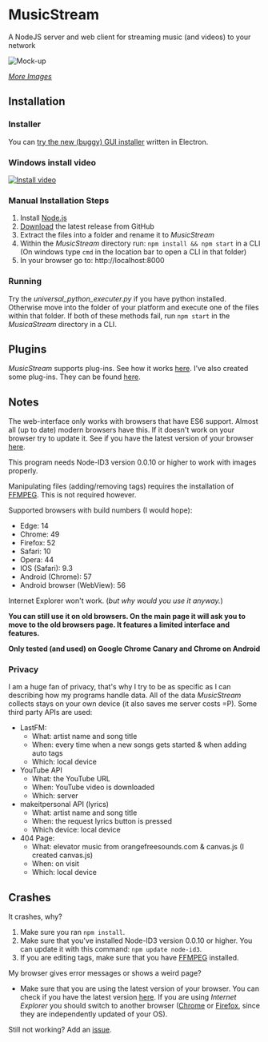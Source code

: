 # MusicStream
A NodeJS server and web client for streaming music (and videos) to your network

![Mock-up](https://testsite-vic.000webhostapp.com/Gallery/Assets/Mockup.png)

[*More Images*](http://testsite-vic.ml/Gallery/)

## Installation
### Installer

You can [try the new (buggy) GUI installer](https://github.com/jantje19/MusicStream-Installer/) written in Electron.

### Windows install video

[![Install video](https://i.ytimg.com/vi/Laqh05oIK4g/maxresdefault.jpg)](http://www.youtube.com/watch?v=UOG_lOcmQlo)

### Manual Installation Steps
1. Install [Node.js](https://nodejs.org/en/download/package-manager/)
2. [Download](https://github.com/jantje19/MusicStream/releases/latest/) the latest release from GitHub
3. Extract the files into a folder and rename it to *MusicStream*
4. Within the *MusicStream* directory run: `npm install && npm start` in a CLI (On windows type `cmd` in the location bar to open a CLI in that folder)
5. In your browser go to: http://localhost:8000

### Running
Try the *universal_python_executer.py* if you have python installed.
Otherwise move into the folder of your platform and execute one of the files within that folder.
If both of these methods fail, run `npm start` in the *MusicaStream* directory in a CLI.

## Plugins
*MusicStream* supports plug-ins. See how it works [here](https://github.com/jantje19/MusicStream-Plugins/).
I've also created some plug-ins. They can be found [here](https://github.com/Jantje19/MusicStream-Plugins/tree/master/MyPlugins).

## Notes
The web-interface only works with browsers that have ES6 support. Almost all (up to date) modern browsers have this. If it doesn't work on your browser try to update it. See if you have the latest version of your browser [here](https://updatemybrowser.org/).

This program needs Node-ID3 version 0.0.10 or higher to work with images properly.

Manipulating files (adding/removing tags) requires the installation of [FFMPEG](https://www.ffmpeg.org/download.html). This is not required however.

Supported browsers with build numbers (I would hope):
- Edge: 14
- Chrome: 49
- Firefox: 52
- Safari: 10
- Opera: 44
- IOS (Safari): 9.3
- Android (Chrome): 57
- Android browser (WebView): 56

Internet Explorer won't work. (*but why would you use it anyway.*)

**You can still use it on old browsers. On the main page it will ask you to move to the old browsers page. It features a limited interface and features.**

**Only tested (and used) on Google Chrome Canary and Chrome on Android**

### Privacy
I am a huge fan of privacy, that's why I try to be as specific as I can describing how my programs handle data. All of the data *MusicStream* collects stays on your own device (it also saves me server costs =P).
Some third party APIs are used:
- LastFM:
	- What: artist name and song title
	- When: every time when a new songs gets started & when adding auto tags
	- Which: local device
- YouTube API
	- What: the YouTube URL
	- When: YouTube video is downloaded
	- Which: server
- makeitpersonal API (lyrics)
	- What: artist name and song title
	- When: the request lyrics button is pressed
	- Which device: local device
- 404 Page:
	- What: elevator music from orangefreesounds.com & canvas.js (I created canvas.js)
	- When: on visit
	- Which: local device

## Crashes

It crashes, why?

1. Make sure you ran `npm install`.
2. Make sure that you've installed Node-ID3 version 0.0.10 or higher. You can update it with this command: `npm update node-id3`.
3. If you are editing tags, make sure that you have [FFMPEG](https://www.ffmpeg.org/download.html) installed.

My browser gives error messages or shows a weird page?

- Make sure that you are using the latest version of your browser. You can check if you have the latest version [here](https://updatemybrowser.org/). If you are using *Internet Explorer* you should switch to another browser ([Chrome](https://www.google.com/chrome/browser) or [Firefox](https://www.mozilla.org/firefox/), since they are independently updated of your OS).

Still not working? Add an [issue](https://github.com/Jantje19/MusicStream/issues).
